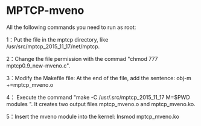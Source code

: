 # MPTCP-mveno

All the following commands you need to run as root:

1：Put the file in the mptcp directory, like /usr/src/mptcp_2015_11_17/net/mptcp.

2：Change the file permission  with the commad  "chmod  777 mptcp0.9_new-mveno.c".

3：Modify the Makefile file:
      At the end of the file, add the sentence:
      obj-m +=mptcp_mveno.o
      
4： Execute the command "make -C /usr/.src/mptcp_2015_11_17 M=$PWD modules ". It creates two output files mptcp_mveno.o and mptcp_mveno.ko.

5：Insert the mveno module into the kernel: Insmod mptcp_mveno.ko
